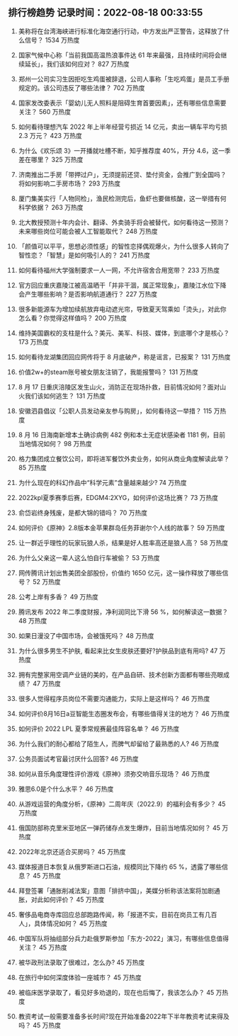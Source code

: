 
## 排行榜趋势 记录时间：2022-08-18 00:33:55
  
  1. 美称将在台湾海峡进行标准化海空通行行动，中方发出严正警告，这释放了什么信号？ 1534 万热度
    
  2. 国家气候中心称「当前我国高温热浪事件达 61 年来最强，且持续时间将会继续延长」，我们该如何应对？ 827 万热度
    
  3. 郑州一公司实习生因拒吃生鸡蛋被辞退，公司人事称「生吃鸡蛋」是员工手册规定的。该公司违反了哪些法律？ 702 万热度
    
  4. 国家发改委表示「婴幼儿无人照料是阻碍生育首要因素」，还有哪些信息需要关注？ 560 万热度
    
  5. 如何看待理想汽车 2022 年上半年经营亏损近 14 亿元，卖出一辆车平均亏损 2.3 万元？ 423 万热度
    
  6. 为什么《欢乐颂 3》一开播就吐槽不断，知乎推荐度 40%，开分 4.6，这一季差在哪里？ 325 万热度
    
  7. 济南推出二手房「带押过户」，无须提前还贷、垫付资金，会推广到全国吗？将如何影响二手房市场？ 293 万热度
    
  8. 厦门集美实行「人物同检」，渔民检测完后，鱼虾也要做核酸，这一举措有何科学依据？ 263 万热度
    
  9. 北大教授预测十年内会计、翻译、外卖骑手将会被替代，如何看待这一预测？未来哪些岗位可能会被人工智能取代？ 248 万热度
    
  10. 「颜值可以平平，思想必须性感」的智性恋择偶观爆火，为什么很多人转向了智性恋？「智慧」是如何吸引人的？ 241 万热度
    
  11. 如何看待福州大学强制要求一人一网，不允许宿舍合用宽带？ 233 万热度
    
  12. 官方回应重庆嘉陵江被高温晒干「并非干涸，属正常现象」，嘉陵江水位下降会产生哪些影响？是否影响航道通行？ 227 万热度
    
  13. 很多新能源车为增加续航放弃电动遮光帘，导致夏天驾乘如「烫头」，对此你怎么看？你觉得这样值吗？ 200 万热度
    
  14. 维持美国霸权的支柱是什么？美元、美军、科技、媒体，到底哪个才是核心？ 173 万热度
    
  15. 如何看待龙湖集团回应网传将于 8 月底破产，称是谣言，已报案？ 131 万热度
    
  16. 价值2w+的steam账号被女朋友注销了，我能报警吗？ 131 万热度
    
  17. 8 月 17 日重庆涪陵区发生山火，消防正在现场扑救，目前情况如何？面对山火我们该如何逃生？ 131 万热度
    
  18. 安徽泗县倡议「公职人员发动亲友参与购房」，如何看待这一举措？ 115 万热度
    
  19. 8 月 16 日海南新增本土确诊病例 482 例和本土无症状感染者 1181 例，目前当地情况如何？ 98 万热度
    
  20. 格力集团成立餐饮公司，即将进军餐饮外卖业务，如何从商业角度解读此举？ 85 万热度
    
  21. 为什么现在的科幻作品中“科学元素”含量越来越少? 74 万热度
    
  22. 2022kpl夏季赛季后赛，EDGM4:2XYG，如何评价这场比赛？ 73 万热度
    
  23. 俞岱岩终身残废，是都大锦的错吗？ 70 万热度
    
  24. 如何评价《原神》2.8版本金苹果群岛任务菲谢尔个人线的故事？ 59 万热度
    
  25. 让一群近乎理性的玩家玩狼人杀，结果是好人胜率高还是狼人高？ 58 万热度
    
  26. 为什么父亲这一辈人这么怕自行车被偷？ 53 万热度
    
  27. 网传腾讯计划出售美团全部股份，价值约 1650 亿元，这一操作释放了哪些信号？ 52 万热度
    
  28. 公考上岸有多香？ 49 万热度
    
  29. 腾讯发布 2022 年二季度财报，净利润同比下滑 56 %，如何解读这一数据？ 48 万热度
    
  30. 如果日漫没了中国市场，会被饿死吗？ 48 万热度
    
  31. 为什么很多男生不护肤, 看起来比女生皮肤还要好?护肤品到底有用吗? 47 万热度
    
  32. 拥有完整家用空调产业链的美的，在产品自研、技术创新方面都有哪些亮眼成绩？ 47 万热度
    
  33. 很多人觉得程序员岗位不需要沟通能力，实际上是这样吗？ 46 万热度
    
  34. 如何评价8月16日a豆智能生态圈发布会，有哪些值得关注的地方？ 46 万热度
    
  35. 如何评价 2022 LPL 夏季常规赛最佳阵容名单？ 46 万热度
    
  36. 为什么我们的耐心都给了陌生人，而脾气却留给了最熟悉的人? 46 万热度
    
  37. 公务员面试考官最讨厌什么回答? 46 万热度
    
  38. 如何从音乐角度理性评价游戏《原神》须弥交响音乐现场？ 46 万热度
    
  39. 雅思6.0是个什么水平？ 46 万热度
    
  40. 从游戏运营的角度分析，《原神》二周年庆（2022.9）的福利会有多少？ 45 万热度
    
  41. 俄国防部称克里米亚地区一弹药储存点发生爆炸，目前当地情况如何？ 45 万热度
    
  42. 2022年北京还适合买房吗？ 45 万热度
    
  43. 媒体报道日本恢复从俄罗斯进口石油，规模同比下降约 65 %，透露了哪些信息？ 45 万热度
    
  44. 拜登签署「通胀削减法案」意图「排挤中国」，美媒分析称该法案将加剧通胀，对此如何评价？ 45 万热度
    
  45. 奢侈品电商寺库回应总部跑路传闻，称「报道不实，目前在岗员工有几百人」，具体情况如何？ 45 万热度
    
  46. 中国军队将抽组部分兵力赴俄罗斯参加「东方-2022」演习，有哪些信息值得关注？ 45 万热度
    
  47. 被华政刑法录取了很难过，怎么办? 45 万热度
    
  48. 在旅行中如何深度体验一座城市？ 45 万热度
    
  49. 被临床医学录取了，看见好多劝退的，现在也后悔了，我该怎么办？ 45 万热度
    
  50. 教资考试一般需要准备多长时间?现在开始准备2022年下半年教资考试来得及吗？ 45 万热度
    